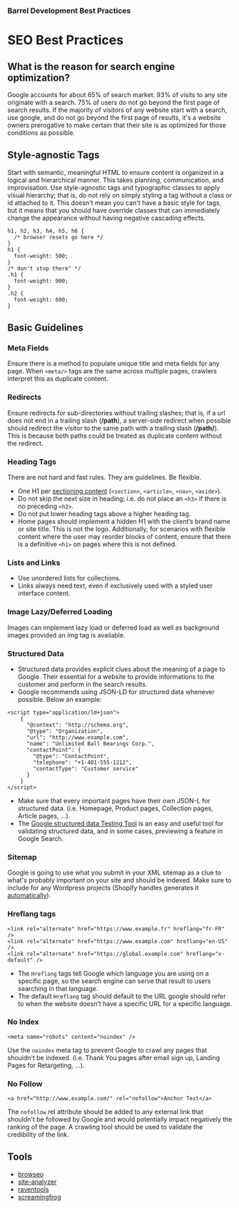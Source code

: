 ### Barrel Development Best Practices

# SEO Best Practices
## What is the reason for search engine optimization?
Google accounts for about 65% of search market. 93% of visits to any site originate with a search. 75% of users do not go beyond the first page of search results. If the majority of visitors of any website start with a search, use google, and do not go beyond the first page of results, it's a website owners prerogative to make certain that their site is as optimized for those conditions as possible.

## Style-agnostic Tags
Start with semantic, meaningful HTML to ensure content is organized in a logical and hierarchical manner. This takes planning, communication, and improvisation. Use style-agnostic tags and typographic classes to apply visual hierarchy; that is, do not rely on simply styling a tag without a class or id attached to it. This doesn't mean you can't have a basic style for tags, but it means that you should have override classes that can immediately change the appearance without having negative cascading effects.

```
h1, h2, h3, h4, h5, h6 {
  /* browser resets go here */
}
h1 {
  font-weight: 500;
}
/* don't stop there^ */
.h1 {
  font-weight: 900;
}
.h2 {
  font-weight: 600;
}
```

## Basic Guidelines
### Meta Fields
Ensure there is a method to populate unique title and meta fields for any page. When `<meta/>` tags are the same across multiple pages, crawlers interpret this as duplicate content.

### Redirects
Ensure redirects for sub-directories without trailing slashes; that is, if a url does not end in a trailing slash (**/path**), a server-side redirect when possible should redirect the visitor to the same path with a trailing slash (**/path/**). This is because both paths could be treated as duplicate content without the redirect.

### Heading Tags
There are not hard and fast rules. They are guidelines. Be flexible.

- One H1 per [sectioning content](https://www.w3.org/TR/2010/WD-html5-20101019/content-models.html#sectioning-content) (`<section>`, `<article>`, `<nav>`, `<aside>`).
- Do not skip the next size in heading; i.e. do not place an `<h3>` if there is no preceding `<h2>`.
- Do not put lower heading tags above a higher heading tag.
- Home pages should implement a hidden H1 with the client’s brand name or site title. This is not the logo. Additionally, for scenarios with flexible content where the user may reorder blocks of content, ensure that there is a definitive `<h1>` on pages where this is not defined.

### Lists and Links
- Use unordered lists for collections.
- Links always need text, even if exclusively used with a styled user interface content.

### Image Lazy/Deferred Loading
Images can implement lazy load or deferred load as well as background images provided an img tag is available.

### Structured Data
- Structured data provides explicit clues about the meaning of a page to Google. Their essential for a website to provide informations to the customer and perform in the search results.
- Google recommends using JSON-LD for structured data whenever possible. Below an example:
```
<script type="application/ld+json">
	{
	  "@context": "http://schema.org",
	  "@type": "Organization",
	  "url": "http://www.example.com",
	  "name": "Unlimited Ball Bearings Corp.",
	  "contactPoint": {
	    "@type": "ContactPoint",
	    "telephone": "+1-401-555-1212",
	    "contactType": "Customer service"
	  }
	}
</script>
```
- Make sure that every important pages have their own JSON-L for structured data. (i.e. Homepage, Product pages, Collection pages, Article pages, ...).
- The [Google structured data Testing Tool](https://search.google.com/structured-data/testing-tool) is an easy and useful tool for validating structured data, and in some cases, previewing a feature in Google Search.

### Sitemap
Google is going to use what you submit in your XML sitemap as a clue to what's probably important on your site and should be indexed. Make sure to include for any Wordpress projects (Shopify handles generates it [automatically](https://help.shopify.com/en/manual/promoting-marketing/seo/find-site-map)).

### Hreflang tags
```
<link rel="alternate" href="https://www.example.fr" hreflang="fr-FR" />
<link rel="alternate" href="https://www.example.com" hreflang="en-US" />
<link rel="alternate" href="https://global.example.com" hreflang="x-default" />
```
- The `Hreflang` tags tell Google which language you are using on a specific page, so the search engine can serve that result to users searching in that language.
- The default `Hreflang` tag should default to the URL google should refer to when the website doesn’t have a specific URL for a specific language.

### No Index
```
<meta name="robots" content="noindex" />
```
Use the `noindex` meta tag to prevent Google to crawl any pages that shouldn't be indexed. (i.e. Thank You pages after email sign up, Landing Pages for Retargeting, ...).

### No Follow
```
<a href="http://www.example.com/" rel="nofollow">Anchor Text</a>
```
The `nofollow` rel attribute should be added to any external link that shouldn't be followed by Google and would potentially impact negatively the ranking of the page. A crawling tool should be used to validate the credibility of the link.

## Tools

- [browseo](http://www.browseo.net/)
- [site-analyzer](https://www.site-analyzer.com/)
- [raventools](https://raven-seo-tools.com/tools/m/login)
- [screamingfrog](https://www.screamingfrog.co.uk/seo-spider/)
